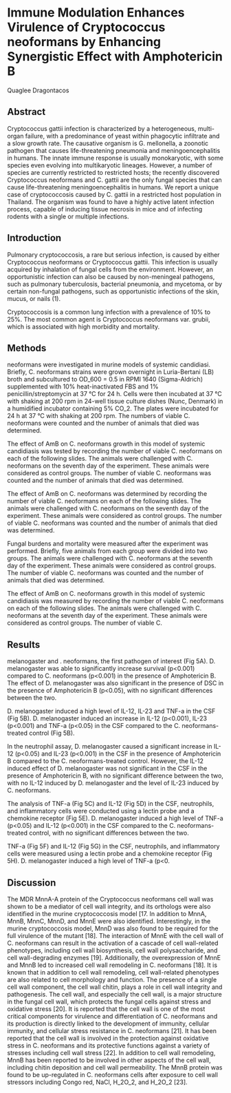 # Immune Modulation Enhances Virulence of Cryptococcus neoformans by Enhancing Synergistic Effect with Amphotericin B
Quaglee Dragontacos


## Abstract
Cryptococcus gattii infection is characterized by a heterogeneous, multi-organ failure, with a predominance of yeast within phagocytic infiltrate and a slow growth rate. The causative organism is G. mellonella, a zoonotic pathogen that causes life-threatening pneumonia and meningoencephalitis in humans. The innate immune response is usually monokaryotic, with some species even evolving into multikaryotic lineages. However, a number of species are currently restricted to restricted hosts; the recently discovered Cryptococcus neoformans and C. gattii are the only fungal species that can cause life-threatening meningoencephalitis in humans. We report a unique case of cryptococcosis caused by C. gattii in a restricted host population in Thailand. The organism was found to have a highly active latent infection process, capable of inducing tissue necrosis in mice and of infecting rodents with a single or multiple infections.


## Introduction
Pulmonary cryptococcosis, a rare but serious infection, is caused by either Cryptococcus neoformans or Cryptococcus gattii. This infection is usually acquired by inhalation of fungal cells from the environment. However, an opportunistic infection can also be caused by non-meningeal pathogens, such as pulmonary tuberculosis, bacterial pneumonia, and mycetoma, or by certain non-fungal pathogens, such as opportunistic infections of the skin, mucus, or nails (1).

Cryptococcosis is a common lung infection with a prevalence of 10% to 25%. The most common agent is Cryptococcus neoformans var. grubii, which is associated with high morbidity and mortality.


## Methods
neoformans were investigated in murine models of systemic candidiasi. Briefly, C. neoformans strains were grown overnight in Luria-Bertani (LB) broth and subcultured to OD_600 = 0.5 in RPMI 1640 (Sigma-Aldrich) supplemented with 10% heat-inactivated FBS and 1% penicillin/streptomycin at 37 °C for 24 h. Cells were then incubated at 37 °C with shaking at 200 rpm in 24-well tissue culture dishes (Nunc, Denmark) in a humidified incubator containing 5% CO_2. The plates were incubated for 24 h at 37 °C with shaking at 200 rpm. The numbers of viable C. neoformans were counted and the number of animals that died was determined.

The effect of AmB on C. neoformans growth in this model of systemic candidiasis was tested by recording the number of viable C. neoformans on each of the following slides. The animals were challenged with C. neoformans on the seventh day of the experiment. These animals were considered as control groups. The number of viable C. neoformans was counted and the number of animals that died was determined.

The effect of AmB on C. neoformans was determined by recording the number of viable C. neoformans on each of the following slides. The animals were challenged with C. neoformans on the seventh day of the experiment. These animals were considered as control groups. The number of viable C. neoformans was counted and the number of animals that died was determined.

Fungal burdens and mortality were measured after the experiment was performed. Briefly, five animals from each group were divided into two groups. The animals were challenged with C. neoformans at the seventh day of the experiment. These animals were considered as control groups. The number of viable C. neoformans was counted and the number of animals that died was determined.

The effect of AmB on C. neoformans growth in this model of systemic candidiasis was measured by recording the number of viable C. neoformans on each of the following slides. The animals were challenged with C. neoformans at the seventh day of the experiment. These animals were considered as control groups. The number of viable C.


## Results
melanogaster and . neoformans, the first pathogen of interest (Fig 5A). D. melanogaster was able to significantly increase survival (p<0.001) compared to C. neoformans (p<0.001) in the presence of Amphotericin B. The effect of D. melanogaster was also significant in the presence of DSC in the presence of Amphotericin B (p<0.05), with no significant differences between the two.

D. melanogaster induced a high level of IL-12, IL-23 and TNF-a in the CSF (Fig 5B). D. melanogaster induced an increase in IL-12 (p<0.001), IL-23 (p<0.001) and TNF-a (p<0.05) in the CSF compared to the C. neoformans-treated control (Fig 5B).

In the neutrophil assay, D. melanogaster caused a significant increase in IL-12 (p<0.05) and IL-23 (p<0.001) in the CSF in the presence of Amphotericin B compared to the C. neoformans-treated control. However, the IL-12 induced effect of D. melanogaster was not significant in the CSF in the presence of Amphotericin B, with no significant difference between the two, with no IL-12 induced by D. melanogaster and the level of IL-23 induced by C. neoformans.

The analysis of TNF-a (Fig 5C) and IL-12 (Fig 5D) in the CSF, neutrophils, and inflammatory cells were conducted using a lectin probe and a chemokine receptor (Fig 5E). D. melanogaster induced a high level of TNF-a (p<0.05) and IL-12 (p<0.001) in the CSF compared to the C. neoformans-treated control, with no significant differences between the two.

TNF-a (Fig 5F) and IL-12 (Fig 5G) in the CSF, neutrophils, and inflammatory cells were measured using a lectin probe and a chemokine receptor (Fig 5H). D. melanogaster induced a high level of TNF-a (p<0.


## Discussion
The MDR MnnA-A protein of the Cryptococcus neoformans cell wall was shown to be a mediator of cell wall integrity, and its orthologs were also identified in the murine cryptococcosis model [17. In addition to MnnA, MnnB, MnnC, MnnD, and MnnE were also identified. Interestingly, in the murine cryptococcosis model, MnnD was also found to be required for the full virulence of the mutant [18]. The interaction of MnnE with the cell wall of C. neoformans can result in the activation of a cascade of cell wall-related phenotypes, including cell wall biosynthesis, cell wall polysaccharide, and cell wall-degrading enzymes [19]. Additionally, the overexpression of MnnE and MnnB led to increased cell wall remodeling in C. neoformans [18]. It is known that in addition to cell wall remodeling, cell wall-related phenotypes are also related to cell morphology and function. The presence of a single cell wall component, the cell wall chitin, plays a role in cell wall integrity and pathogenesis. The cell wall, and especially the cell wall, is a major structure in the fungal cell wall, which protects the fungal cells against stress and oxidative stress [20]. It is reported that the cell wall is one of the most critical components for virulence and differentiation of C. neoformans and its production is directly linked to the development of immunity, cellular immunity, and cellular stress resistance in C. neoformans [21]. It has been reported that the cell wall is involved in the protection against oxidative stress in C. neoformans and its protective functions against a variety of stresses including cell wall stress [22]. In addition to cell wall remodeling, MnnB has been reported to be involved in other aspects of the cell wall, including chitin deposition and cell wall permeability. The MnnB protein was found to be up-regulated in C. neoformans cells after exposure to cell wall stressors including Congo red, NaCl, H_2O_2, and H_2O_2 [23].
